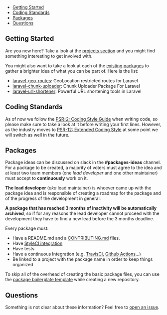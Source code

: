 
- [Getting Started](#getting-started)
- [Coding Standards](#coding-standards)
- [Packages](#packages)
- [Questions](#questions)

## Getting Started

Are you new here? Take a look at the [projects section](https://github.com/orgs/LaraCrafts/projects) and you might find something interesting to get involved with.

You might also want to take a look at each of the [existing packages](https://github.com/LaraCrafts) to gather a brighter idea of what you can be part of. Here is the list:

- [laravel-geo-routes](https://github.com/LaraCrafts/laravel-geo-routes): GeoLocation restricted routes for Laravel
- [laravel-chunk-uploader](https://github.com/LaraCrafts/laravel-chunk-uploader): Chunk Uploader Package For Laravel
- [laravel-url-shortener](https://github.com/LaraCrafts/laravel-url-shortener): Powerful URL shortening tools in Laravel

## Coding Standards

As of now we follow the [PSR-2: Coding Style Guide](https://www.php-fig.org/psr/psr-2/) when writing code, so please make sure to take a look at it before writing your first lines. However, as the industry moves to [PSR-12: Extended Coding Style](https://www.php-fig.org/psr/psr-12/) at some point we will switch as well in the future.

## Packages

Package ideas can be discussed on slack in the **#packages-ideas** channel. For a package to be created, a majority of voters must agree to the idea and at least two team members (one _lead developer_ and one other maintainer) must accept to **continuously** work on it.

**The lead developer** (_aka_ lead maintainer) is whoever came up with the package idea and is responsible of creating a roadmap for the package and of the progress of the development in general.

**A package that has reached 3 months of inactivity will be automatically archived**, so if for any reasons the lead developer cannot proceed with the development they have to find a new lead before the 3 months deadline.

Every package must:

- Have a README.md and a [CONTRIBUTING.md](https://github.com/LaraCrafts/boilerplate/blob/master/CONTRIBUTING.md) files.
- Have [StyleCI integration](https://github.com/LaraCrafts/boilerplate/blob/master/.styleci.yml)
- Have tests
- Have a continuous Integration (e.g. [TravisCI](https://travis-ci.org/), [Github Actions](https://github.com/features/actions)...)
- Be linked to a project with the package name in order to keep things organized

To skip all of the overhead of creating the basic package files, you can use the [package boilerplate template](https://github.com/LaraCrafts/boilerplate) while creating a new repository.

## Questions

Something is not clear about these information? Feel free to [open an issue](https://github.com/LaraCrafts/meta/issues/new).
